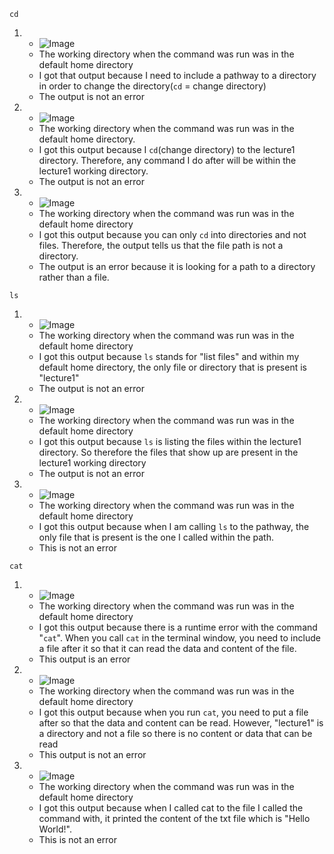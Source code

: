 ```cd```
1. - ![Image](Screenshot_2023-10-03_125519.png)
   - The working directory when the command was run was in the default home directory
   - I got that output because I need to include a pathway to a directory in order to change the directory(```cd``` = change directory)
   - The output is not an error
2. - ![Image](Screenshot_2023-10-03_132418.png)
   - The working directory when the command was run was in the default home directory.
   - I got this output because I ```cd```(change directory) to the lecture1 directory. Therefore, any command I do after will be within the lecture1 working directory.
   - The output is not an error
3. - ![Image](Screenshot_2023-10-03_133513.png)
   - The working directory when the command was run was in the default home directory
   - I got this output because you can only ```cd``` into directories and not files. Therefore, the output tells us that the file path is not a directory.
   - The output is an error because it is looking for a path to a directory rather than a file.
  
```ls```
1. - ![Image](Screenshot_2023-10-03_130825.png)
   - The working directory when the command was run was in the default home directory
   - I got this output because ```ls``` stands for "list files" and within my default home directory, the only file or directory that is present is "lecture1"
   - The output is not an error
2. - ![Image](Screenshot_2023-10-03_132829.png)
   - The working directory when the command was run was in the default home directory
   - I got this output because ```ls``` is listing the files within the lecture1 directory. So therefore the files that show up are present in the lecture1 working directory
   - The output is not an error
3. - ![Image](Screenshot_2023-10-03_133738.png)
   - The working directory when the command was run was in the default home directory
   - I got this output because when I am calling ```ls``` to the pathway, the only file that is present is the one I called within the path.
   - This is not an error


```cat```
1. - ![Image](Screenshot_2023-10-03_131625.png)
   - The working directory when the command was run was in the default home directory
   - I got this output because there is a runtime error with the command "```cat```". When you call ```cat``` in the terminal window, you need to include a file after it so that it can read the data and content of the file.
   - This output is an error
2. - ![Image](Screenshot_2023-10-03_125519.png)
   - The working directory when the command was run was in the default home directory
   - I got this output because when you run ```cat```, you need to put a file after so that the data and content can be read. However, "lecture1" is a directory and not a file so there is no content or data that can be read
   - This output is not an error
3. - ![Image](Screenshot_2023-10-03_133956.png)
   - The working directory when the command was run was in the default home directory
   - I got this output because when I called cat to the file I called the command with, it printed the content of the txt file which is "Hello World!".
   - This is not an error

